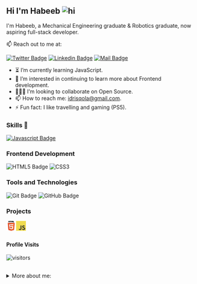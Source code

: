 ## Hi I'm Habeeb <img src="https://user-images.githubusercontent.com/1303154/88677602-1635ba80-d120-11ea-84d8-d263ba5fc3c0.gif" width="28px" alt="hi">

I'm Habeeb, a Mechanical Engineering graduate & Robotics graduate, now aspiring full-stack developer.

:mailbox: Reach out to me at:

[![Twitter Badge](https://img.shields.io/badge/-@habcodes-1ca0f1?style=flat&labelColor=1ca0f1&logo=twitter&logoColor=white&link=https://twitter.com/habcodes)](https://twitter.com/habcodes) [![Linkedin Badge](https://img.shields.io/badge/-Habeeb-0e76a8?style=flat&labelColor=0e76a8&logo=linkedin&logoColor=white)](https://www.linkedin.com/in/habeebidris/) [![Mail Badge](https://img.shields.io/badge/-Habeeb-c0392b?style=flat&labelColor=c0392b&logo=gmail&logoColor=white)](mailto:idrisqola@gmail.com)

<!-- TODO: Add last video link -->

- ⏳ I’m currently learning JavaScript.
- 👀 I’m interested in continuing to learn more about Frontend development.
- 👨🏿‍💻 I’m looking to collaborate on Open Source.
- 📫 How to reach me: idrisqola@gmail.com.
- ⚡ Fun fact: I like travelling and gaming (PS5).

<!-- TODO: Make technologies links takes you to repositories -->

### Skills 💼

[![Javascript Badge](https://img.shields.io/badge/-Javascript-F0DB4F?style=for-the-badge&labelColor=black&logo=javascript&logoColor=F0DB4F)](#)

### Frontend Development

![HTML5 Badge](https://img.shields.io/badge/html5-%23E34F26.svg?style=for-the-badge&logo=html5&logoColor=white) ![CSS3](https://img.shields.io/badge/css3-%231572B6.svg?style=for-the-badge&logo=css3&logoColor=white)

### Tools and Technologies

![Git Badge](https://img.shields.io/badge/git-%23F05033.svg?style=for-the-badge&logo=git&logoColor=white) ![GitHub Badge](https://img.shields.io/badge/github-%23121011.svg?style=for-the-badge&logo=github&logoColor=white)

### Projects

[<img align="left" alt="HTML5" width="26px" src="https://raw.githubusercontent.com/github/explore/80688e429a7d4ef2fca1e82350fe8e3517d3494d/topics/html/html.png" />][html5] <img align="left" alt="JavaScript" width="26px" src="https://raw.githubusercontent.com/github/explore/80688e429a7d4ef2fca1e82350fe8e3517d3494d/topics/javascript/javascript.png" />

<br />
<br />

#### Profile Visits

![visitors](https://visitor-badge.glitch.me/badge?page_id=Habeeb-I.Habeeb-I)

<br />

<details>
<summary>
  More about me:
</summary>

<br />
<br />

#### Coding Stats

<!--START_SECTION:waka-->
```text
JavaScript   6 hrs 57 mins   ████████████████████████░   96.23 % 
HTML         12 mins         ▓░░░░░░░░░░░░░░░░░░░░░░░░   02.82 % 
CSS          4 mins          ▒░░░░░░░░░░░░░░░░░░░░░░░░   00.95 % 
```
<!--END_SECTION:waka-->

#### Github Stats

[![Habeeb's GitHub stats](https://github-readme-stats.vercel.app/api?username=Habeeb-I&hide=contribs,prs&theme=tokyonight)](https://github.com/Habeeb-I/github-readme-stats)

</details>

[html5]: https://github.com/Habeeb-I/landing-page-repo
